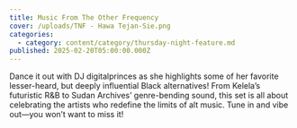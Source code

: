 ```yaml
---
title: Music From The Other Frequency
cover: /uploads/TNF - Hawa Tejan-Sie.png
categories:
  - category: content/category/thursday-night-feature.md
published: 2025-02-20T05:00:00.000Z
---
```


Dance it out with DJ digitalprinces as she highlights some of her favorite lesser-heard, but deeply influential Black alternatives! From Kelela’s futuristic R\&B to Sudan Archives’ genre-bending sound, this set is all about celebrating the artists who redefine the limits of alt music. Tune in and vibe out—you won’t want to miss it!
